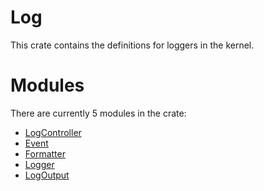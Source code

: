 # Log
This crate contains the definitions for loggers in the kernel.

# Modules
There are currently 5 modules in the crate:
 * [LogController](./controller.md)
 * [Event](./event.md)
 * [Formatter](./formatter.md)
 * [Logger](./logger.md)
 * [LogOutput](./output.md)